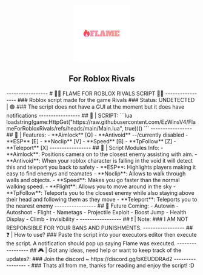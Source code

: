 <p align="center">
  <picture>
    <img alt="flame logo" src="./Images/FlameLogo.png" style="max-height: 150px;">
  </picture>
</p>
<h2 align="center">
  For Roblox Rivals
</h2> 
-----------------
# 🎯🔫 FLAME FOR ROBLOX RIVALS SCRIPT 🔫🎯
-----------------
### Roblox script made for the game Rivals
### Status: UNDETECTED | 🟢
### The script does not have a GUI at the moment but it does have notifications
-----------------
## 📜 | SCRIPT: 
```lua
loadstring(game:HttpGet("https://raw.githubusercontent.com/EzWinsV4/FlameForRobloxRivals/refs/heads/main/Main.lua", true))()
```
-----------------
## 📰 | Features:
- **Aimlock** [Q]
- **Antivoid** --/currently disabled
- **ESP** [E]
- **Noclip** [V]
- **Speed** [B]
- **TpFollow** [Z]
- **Teleport** [X]
-----------------
## 📰 | Script Modules Info:
- **Aimlock**:  Positions camera on to the closest enemy assisting with aim.
- **Antivoid**:  When your roblox character is falling in the void it will detect this and teleport you back to safety
- **ESP**:  Highlights players making it easy to find enemys and teamates
- **Noclip**:  Allows to walk through walls and objects.
- **Speed**:  Makes you go faster than the normal walking speed.
- **Flight**:  Allows you to move around in the sky
- **TpFollow**:  Teleports you to the closest enemy while also staying above their head and following them as they move
- **Teleport**:  Teleports you to the nearest enemy
-----------------
## 🔮 Future Coming:
- Autowin
- Autoshoot
- Flight
- Nametags
- Projectile Exploit
- Boost Jump
- Health Display
- Climb
- invisibility
- 
-----------------
## ❗ | Note:
### I AM NOT RESPONSIBLE FOR YOUR BANS AND PUNISHMENTS.
-----------------
## ❓ | How to use?
### Paste the script into your executors editor then execute the script. A notification should pop up saying Flame was executed.
-----------------
## 🎮 | Got any ideas, need help or want to keep track of the updates?:
### Join the discord ~ https://discord.gg/bKEUDDRAd2
-----------------
- ### Thats all from me, thanks for reading and enjoy the script! :D
